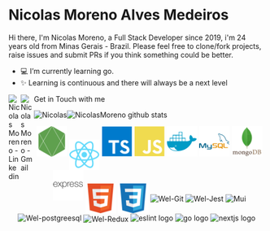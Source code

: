 # Nicolas Moreno Alves Medeiros 
Hi there, I'm Nicolas Moreno, a Full Stack Developer since 2019, i'm 24 years old from Minas Gerais - Brazil. Please feel free to clone/fork projects, raise issues and submit PRs if you think something could be better.

- 💻 I’m currently learning go.
- ✨ Learning is continuous and there will always be a next level

Get in Touch with me <a href="https://www.linkedin.com/in/nicolas-moreno-24242117a/">
  <img align="left" alt="Nicolas Moreno - Linkedin" width="24px" src="https://github.com/TheDudeThatCode/TheDudeThatCode/blob/master/Assets/Linkedin.svg" />
</a><a href="mailto:nicolas.morenoam@gmail.com">
  <img align="left" alt="Nicolas Moreno - Gmail" width="26px" src="https://github.com/TheDudeThatCode/TheDudeThatCode/blob/master/Assets/Gmail.svg" />
</a>
<br/>

![NicolasMoreno github stats](https://github-readme-stats.vercel.app/api/top-langs/?username=NicolasAlvesM&theme=dark&title_color=268bd2)
<img align="left" src="https://github-readme-stats.vercel.app/api?username=NicolasAlvesM&count_private=true&show_icons=true&theme=dark&icon_color=ffcbdb&title_color=ffcbdb" alt="Nicolas" />

<!--
- 🔭 I’m currently working on ...
- 🌱 I’m currently learning ...
- 👯 I’m looking to collaborate on ...
- 🤔 I’m looking for help with ...
- 💬 Ask me about ...
- 📫 How to reach me: ...
- 😄 Pronouns: ...
- ⚡ Fun fact: ...
-->


<div style="display: inline_block" align="center">
    <img alt="NodeJS" width="60" height="60" src="https://raw.githubusercontent.com/devicons/devicon/master/icons/nodejs/nodejs-plain.svg" />
    <img align="center" alt="Wel-React" height="60" width="60" src="https://raw.githubusercontent.com/devicons/devicon/master/icons/react/react-original.svg">
    <img alt="Typescript" width="60" height="60" src="https://raw.githubusercontent.com/devicons/devicon/master/icons/typescript/typescript-plain.svg" />
    <img alt="Javascript" width="60" height="60" src="https://raw.githubusercontent.com/devicons/devicon/master/icons/javascript/javascript-plain.svg" />
    <img alt="Docker" width="60" height="60" src="https://raw.githubusercontent.com/devicons/devicon/master/icons/docker/docker-plain.svg" />
    <img src="https://raw.githubusercontent.com/devicons/devicon/master/icons/mysql/mysql-original-wordmark.svg" alt="Wel-mysql" height="60" width="60"  /> 
    <img src="https://raw.githubusercontent.com/devicons/devicon/master/icons/mongodb/mongodb-original-wordmark.svg" alt="Wel-mongodb" height="60" width="60" />
    <img src="https://raw.githubusercontent.com/devicons/devicon/master/icons/express/express-original-wordmark.svg" alt="Wel-express" height="60" width="60" />
    <img align="center" alt="Wel-HTML" height="60" width="60" src="https://raw.githubusercontent.com/devicons/devicon/master/icons/html5/html5-original.svg">
    <img align="center" alt="Wel-CSS" height="60" width="60" src="https://raw.githubusercontent.com/devicons/devicon/master/icons/css3/css3-original.svg">
    <img align="center" alt="Wel-Git" height="60" width="60" src="https://cdn.jsdelivr.net/gh/devicons/devicon/icons/git/git-plain.svg">
    <img align="center" alt="Wel-Jest" height="60" width="60" src="https://cdn.jsdelivr.net/gh/devicons/devicon/icons/jest/jest-plain.svg">
    <img align="center" alt="Mui" height="60" width="60" src="https://cdn.jsdelivr.net/gh/devicons/devicon/icons/materialui/materialui-plain.svg" />
    <img src="https://cdn.jsdelivr.net/gh/devicons/devicon/icons/postgresql/postgresql-plain-wordmark.svg" alt="Wel-postgreesql" height="60" width="60" />
    <img align="center" alt="Wel-Redux" height="60" width="60" src="https://cdn.jsdelivr.net/gh/devicons/devicon/icons/redux/redux-original.svg">
    <img src="https://cdn.jsdelivr.net/gh/devicons/devicon/icons/eslint/eslint-original.svg" height="60" width="60" alt="eslint logo"  />
    <img src="https://cdn.jsdelivr.net/gh/devicons/devicon/icons/go/go-original.svg" height="60" width="60" alt="go logo"  />
    <img src="https://cdn.jsdelivr.net/gh/devicons/devicon/icons/nextjs/nextjs-original.svg" height="60" width="60" alt="nextjs logo"  />
</div>
